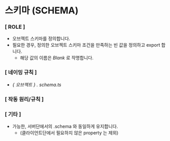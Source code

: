 # 스키마 (SCHEMA)

### **[ ROLE ]**

- 오브젝트 스키마를 정의합니다.
- 필요한 경우, 정의한 오브젝트 스키마 조건을 만족하는 빈 값을 정의하고 export 합니다.
  - 해당 값의 이름은 _Blank_ 로 작명합니다.

### **[ 네이밍 규칙 ]**

- _{ 오브젝트 } . schema.ts_

### **[ 작동 원리/규칙 ]**

### **[ 기타 ]**

- 가능한, 서버단에서의 .schema 와 동일하게 유지합니다.
  - (클라이언트단에서 필요하지 않은 property 는 제외)
